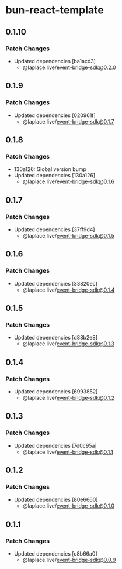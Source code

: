 # bun-react-template

## 0.1.10

### Patch Changes

- Updated dependencies [ba1acd3]
  - @laplace.live/event-bridge-sdk@0.2.0

## 0.1.9

### Patch Changes

- Updated dependencies [020961f]
  - @laplace.live/event-bridge-sdk@0.1.7

## 0.1.8

### Patch Changes

- 130a126: Global version bump
- Updated dependencies [130a126]
  - @laplace.live/event-bridge-sdk@0.1.6

## 0.1.7

### Patch Changes

- Updated dependencies [37ff9d4]
  - @laplace.live/event-bridge-sdk@0.1.5

## 0.1.6

### Patch Changes

- Updated dependencies [33820ec]
  - @laplace.live/event-bridge-sdk@0.1.4

## 0.1.5

### Patch Changes

- Updated dependencies [d88b2e8]
  - @laplace.live/event-bridge-sdk@0.1.3

## 0.1.4

### Patch Changes

- Updated dependencies [6993852]
  - @laplace.live/event-bridge-sdk@0.1.2

## 0.1.3

### Patch Changes

- Updated dependencies [7d0c95a]
  - @laplace.live/event-bridge-sdk@0.1.1

## 0.1.2

### Patch Changes

- Updated dependencies [80e6660]
  - @laplace.live/event-bridge-sdk@0.1.0

## 0.1.1

### Patch Changes

- Updated dependencies [c8b66a0]
  - @laplace.live/event-bridge-sdk@0.0.9
